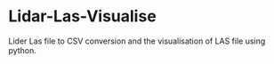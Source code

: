 # Lidar-Las-Visualise
Lider Las file to CSV conversion and the visualisation of LAS file using python.
